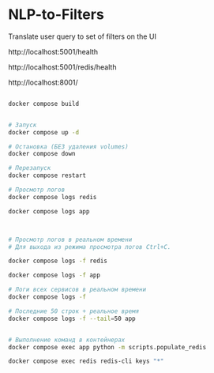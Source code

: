 # NLP-to-Filters
Translate user query to set of filters on the UI

http://localhost:5001/health


http://localhost:5001/redis/health


http://localhost:8001/ 

```sh

docker compose build


# Запуск
docker compose up -d

# Остановка (БЕЗ удаления volumes)
docker compose down

# Перезапуск
docker compose restart

# Просмотр логов
docker compose logs redis

docker compose logs app



# Просмотр логов в реальном времени
# Для выхода из режима просмотра логов Ctrl+C.

docker compose logs -f redis

docker compose logs -f app

# Логи всех сервисов в реальном времени
docker compose logs -f

# Последние 50 строк + реальное время
docker compose logs -f --tail=50 app


# Выполнение команд в контейнерах
docker compose exec app python -m scripts.populate_redis

docker compose exec redis redis-cli keys "*"

```
